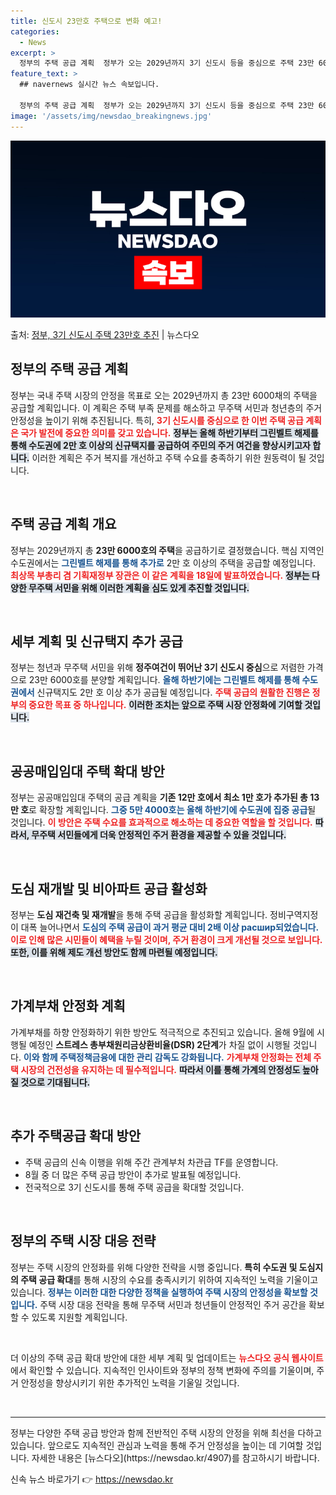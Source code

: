 ```yaml
---
title: 신도시 23만호 주택으로 변화 예고!
categories:
  - News
excerpt: >
  정부의 주택 공급 계획  정부가 오는 2029년까지 3기 신도시 등을 중심으로 주택 23만 6000호를 공급…
feature_text: >
  ## navernews 실시간 뉴스 속보입니다.

  정부의 주택 공급 계획  정부가 오는 2029년까지 3기 신도시 등을 중심으로 주택 23만 6000호를 공급…
image: '/assets/img/newsdao_breakingnews.jpg'
---
```


![뉴스다오 속보](/assets/img/newsdao_breakingnews.jpg)

<p>출처: <a href="https://newsdao.kr/4907" rel="dofollow">정부, 3기 신도시 주택 23만호 추진</a> | 뉴스다오</p>

<h2 data-ke-size="size26">정부의 주택 공급 계획</h2>

<p data-ke-size="size16">정부는 국내 주택 시장의 안정을 목표로 오는 2029년까지 총 23만 6000채의 주택을 공급할 계획입니다. 이 계획은 주택 부족 문제를 해소하고 무주택 서민과 청년층의 주거 안정성을 높이기 위해 추진됩니다. 특히, <b><span style="color: #ee2323;">3기 신도시를 중심으로 한 이번 주택 공급 계획은 국가 발전에 중요한 의미를 갖고 있습니다.</span></b> <b><span style="background-color: #21538527;">정부는 올해 하반기부터 그린벨트 해제를 통해 수도권에 2만 호 이상의 신규택지를 공급하여 주민의 주거 여건을 향상시키고자 합니다.</span></b> 이러한 계획은 주거 복지를 개선하고 주택 수요를 충족하기 위한 원동력이 될 것입니다.</p>

<p data-ke-size="size16">&nbsp;</p>

<h2 data-ke-size="size26">주택 공급 계획 개요</h2>

<p data-ke-size="size16">정부는 2029년까지 총 <b>23만 6000호의 주택</b>을 공급하기로 결정했습니다. 핵심 지역인 수도권에서는 <b><span style="color: #1a5490;">그린벨트 해제를 통해 추가로</span></b> 2만 호 이상의 주택을 공급할 예정입니다. <b><span style="color: #ee2323;">최상목 부총리 겸 기획재정부 장관은 이 같은 계획을 18일에 발표하였습니다.</span></b> <b><span style="background-color: #21538527;">정부는 다양한 무주택 서민을 위해 이러한 계획을 심도 있게 추진할 것입니다.</span></b></p>

<p data-ke-size="size16">&nbsp;</p>

<h2 data-ke-size="size26">세부 계획 및 신규택지 추가 공급</h2>

<p data-ke-size="size16">정부는 청년과 무주택 서민을 위해 <b>정주여건이 뛰어난 3기 신도시 중심</b>으로 저렴한 가격으로 23만 6000호를 분양할 계획입니다. <b><span style="color: #1a5490;">올해 하반기에는 그린벨트 해제를 통해 수도권에서</span></b> 신규택지도 2만 호 이상 추가 공급될 예정입니다. <b><span style="color: #ee2323;">주택 공급의 원활한 진행은 정부의 중요한 목표 중 하나입니다.</span></b> <b><span style="background-color: #21538527;">이러한 조치는 앞으로 주택 시장 안정화에 기여할 것입니다.</span></b></p>

<p data-ke-size="size16">&nbsp;</p>

<h2 data-ke-size="size26">공공매입임대 주택 확대 방안</h2>

<p data-ke-size="size16">정부는 공공매입임대 주택의 공급 계획을 <b>기존 12만 호에서 최소 1만 호가 추가된 총 13만 호</b>로 확장할 계획입니다. <b><span style="color: #1a5490;">그중 5만 4000호는 올해 하반기에 수도권에 집중 공급</span></b>될 것입니다. <b><span style="color: #ee2323;">이 방안은 주택 수요를 효과적으로 해소하는 데 중요한 역할을 할 것입니다.</span></b> <b><span style="background-color: #21538527;">따라서, 무주택 서민들에게 더욱 안정적인 주거 환경을 제공할 수 있을 것입니다.</span></b></p>

<p data-ke-size="size16">&nbsp;</p>

<h2 data-ke-size="size26">도심 재개발 및 비아파트 공급 활성화</h2>

<p data-ke-size="size16">정부는 <b>도심 재건축 및 재개발</b>을 통해 주택 공급을 활성화할 계획입니다. 정비구역지정이 대폭 늘어나면서 <b><span style="color: #1a5490;">도심의 주택 공급이 과거 평균 대비 2배 이상 расшир되었습니다.</span></b> <b><span style="color: #ee2323;">이로 인해 많은 시민들이 혜택을 누릴 것이며, 주거 환경이 크게 개선될 것으로 보입니다.</span></b> <b><span style="background-color: #21538527;">또한, 이를 위해 제도 개선 방안도 함께 마련될 예정입니다.</span></b></p>

<p data-ke-size="size16">&nbsp;</p>

<h2 data-ke-size="size26">가계부채 안정화 계획</h2>

<p data-ke-size="size16">가계부채를 하향 안정화하기 위한 방안도 적극적으로 추진되고 있습니다. 올해 9월에 시행될 예정인 <b>스트레스 총부채원리금상환비율(DSR) 2단계</b>가 차질 없이 시행될 것입니다. <b><span style="color: #1a5490;">이와 함께 주택정책금융에 대한 관리 감독도 강화됩니다.</span></b> <b><span style="color: #ee2323;">가계부채 안정화는 전체 주택 시장의 건전성을 유지하는 데 필수적입니다.</span></b> <b><span style="background-color: #21538527;">따라서 이를 통해 가계의 안정성도 높아질 것으로 기대됩니다.</span></b></p>

<p data-ke-size="size16">&nbsp;</p>

<h2 data-ke-size="size26">추가 주택공급 확대 방안</h2>

<ul>
    <li>주택 공급의 신속 이행을 위해 주간 관계부처 차관급 TF를 운영합니다.</li>
    <li>8월 중 더 많은 주택 공급 방안이 추가로 발표될 예정입니다.</li>
    <li>전국적으로 3기 신도시를 통해 주택 공급을 확대할 것입니다.</li>
</ul>

<p data-ke-size="size16">&nbsp;</p>

<h2 data-ke-size="size26">정부의 주택 시장 대응 전략</h2>

<p data-ke-size="size16">정부는 주택 시장의 안정화를 위해 다양한 전략을 시행 중입니다. <b>특히 수도권 및 도심지의 주택 공급 확대</b>를 통해 시장의 수요를 충족시키기 위하여 지속적인 노력을 기울이고 있습니다. <b><span style="color: #1a5490;">정부는 이러한 대한 다양한 정책을 실행하여 주택 시장의 안정성을 확보할 것입니다.</span></b> 주택 시장 대응 전략을 통해 무주택 서민과 청년들이 안정적인 주거 공간을 확보할 수 있도록 지원할 계획입니다.</p>

<p data-ke-size="size16">&nbsp;</p>

<p data-ke-size="size16">더 이상의 주택 공급 확대 방안에 대한 세부 계획 및 업데이트는 <b><span style="color: #ee2323;">뉴스다오 공식 웹사이트</span></b>에서 확인할 수 있습니다. 지속적인 인사이트와 정부의 정책 변화에 주의를 기울이며, 주거 안정성을 향상시키기 위한 추가적인 노력을 기울일 것입니다.</p>

<p data-ke-size="size16">&nbsp;</p>

<hr>

<p data-ke-size="size16">정부는 다양한 주택 공급 방안과 함께 전반적인 주택 시장의 안정을 위해 최선을 다하고 있습니다. 앞으로도 지속적인 관심과 노력을 통해 주거 안정성을 높이는 데 기여할 것입니다. 자세한 내용은 [뉴스다오](https://newsdao.kr/4907)를 참고하시기 바랍니다.</p> 

신속 뉴스 바로가기 👉 <a href="https://newsdao.kr" rel="dofollow">https://newsdao.kr</a>



